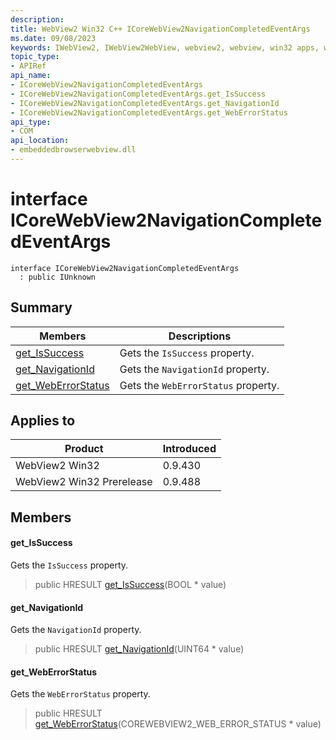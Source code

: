 ```yaml
---
description: 
title: WebView2 Win32 C++ ICoreWebView2NavigationCompletedEventArgs
ms.date: 09/08/2023
keywords: IWebView2, IWebView2WebView, webview2, webview, win32 apps, win32, edge, ICoreWebView2, ICoreWebView2Controller, browser control, edge html, ICoreWebView2NavigationCompletedEventArgs
topic_type: 
- APIRef
api_name:
- ICoreWebView2NavigationCompletedEventArgs
- ICoreWebView2NavigationCompletedEventArgs.get_IsSuccess
- ICoreWebView2NavigationCompletedEventArgs.get_NavigationId
- ICoreWebView2NavigationCompletedEventArgs.get_WebErrorStatus
api_type:
- COM
api_location:
- embeddedbrowserwebview.dll
---
```


# interface ICoreWebView2NavigationCompletedEventArgs

```
interface ICoreWebView2NavigationCompletedEventArgs
  : public IUnknown
```

## Summary

 Members                        | Descriptions
--------------------------------|---------------------------------------------
[get_IsSuccess](#get_issuccess) | Gets the `IsSuccess` property.
[get_NavigationId](#get_navigationid) | Gets the `NavigationId` property.
[get_WebErrorStatus](#get_weberrorstatus) | Gets the `WebErrorStatus` property.

## Applies to

Product                         | Introduced
--------------------------------|---------------------------------------------
WebView2 Win32            |    0.9.430
WebView2 Win32 Prerelease |    0.9.488

## Members

#### get_IsSuccess

Gets the `IsSuccess` property.

> public HRESULT [get_IsSuccess](#get_issuccess)(BOOL * value)

#### get_NavigationId

Gets the `NavigationId` property.

> public HRESULT [get_NavigationId](#get_navigationid)(UINT64 * value)

#### get_WebErrorStatus

Gets the `WebErrorStatus` property.

> public HRESULT [get_WebErrorStatus](#get_weberrorstatus)(COREWEBVIEW2_WEB_ERROR_STATUS * value)

